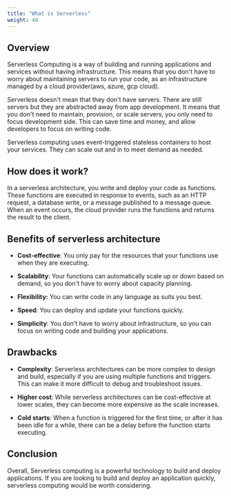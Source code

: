 ```yaml
---
title: "What is Serverless"
weight: 40
---
```



## Overview
Serverless Computing is a way of building and running applications and services without having infrastructure. This means that you don't have to worry about maintaining servers to run your code, as an infrastructure managed by a cloud provider(aws, azure, gcp cloud).

Serverless doesn't mean that they don't have servers. There are still servers but they are abstracted away from app development. It means that you don't need to maintain, provision, or scale servers, you only need to focus development side. This can save time and money, and allow developers to focus on writing code.

Serverless computing uses event-triggered stateless containers to host your services. They can scale out and in to meet demand as needed.

## How does it work?
In a serverless architecture, you write and deploy your code as functions. These functions are executed in response to events, such as an HTTP request, a database write, or a message published to a message queue. When an event occurs, the cloud provider runs the functions and returns the result to the client.

## Benefits of serverless architecture
+ **Cost-effective**: You only pay for the resources that your functions use when they are executing.

+ **Scalability**: Your functions can automatically scale up or down based on demand, so you don't have to worry about capacity planning.

+ **Flexibility:** You can write code in any language as suits you best.

+ **Speed**: You can deploy and update your functions quickly.

+ **Simplicity**: You don't have to worry about infrastructure, so you can focus on writing code and building your applications.

## Drawbacks
+ **Complexity**: Serverless architectures can be more complex to design and build, especially if you are using multiple functions and triggers. This can make it more difficult to debug and troubleshoot issues.

+ **Higher cost**: While serverless architectures can be cost-effective at lower scales, they can become more expensive as the scale increases.

+ **Cold starts**: When a function is triggered for the first time, or after it has been idle for a while, there can be a delay before the function starts executing.

## Conclusion
Overall, Serverless computing is a powerful technology to build and deploy applications. If you are looking to build and deploy an application quickly, serverless computing would be worth considering.